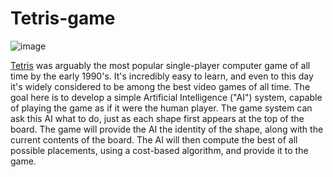 # Tetris-game
![image](https://github.com/nilot-pal/Tetris-game/assets/72824334/85970816-a4b6-43a8-9f50-96cf8f2f7507)

[Tetris](https://en.wikipedia.org/wiki/Tetris) was arguably the most popular single-player computer game of all time by the early 1990's. It's incredibly easy to learn, and even to this day it's widely considered to be among the best video games of all time. 
The goal here is to develop a simple Artificial Intelligence ("AI") system, capable of playing the game as if it were the human player. The game system can ask this AI what to do, just as each shape first appears at the top of the board. The game will provide the AI the identity of the shape, along with the current contents of the board. The AI will then compute the best of all possible placements, using a cost-based algorithm, and provide it to the game.
